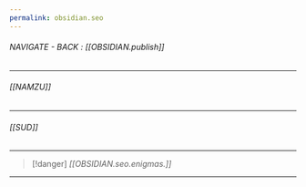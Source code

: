 ```yaml
---
permalink: obsidian.seo
---
```


###### NAVIGATE - BACK :  [[OBSIDIAN.publish]]
---
###### [[NAMZU]]





---
###### [[SUD]]




---
>[!danger] *[[OBSIDIAN.seo.enigmas.]]*
----
